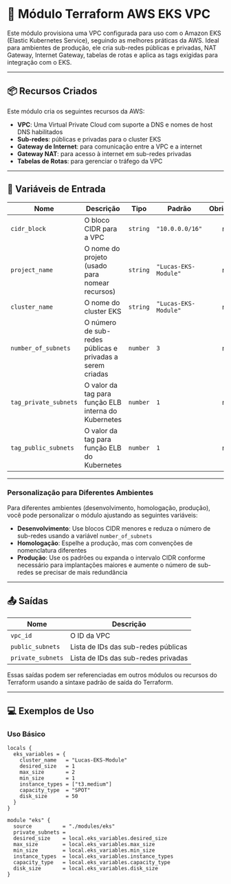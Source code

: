 # 🚀 Módulo Terraform AWS EKS VPC

Este módulo provisiona uma VPC configurada para uso com o Amazon EKS (Elastic Kubernetes Service), seguindo as melhores práticas da AWS. Ideal para ambientes de produção, ele cria sub-redes públicas e privadas, NAT Gateway, Internet Gateway, tabelas de rotas e aplica as tags exigidas para integração com o EKS.

---

## 📦 Recursos Criados

Este módulo cria os seguintes recursos da AWS:

- **VPC**: Uma Virtual Private Cloud com suporte a DNS e nomes de host DNS habilitados
- **Sub-redes**: públicas e privadas para o cluster EKS
- **Gateway de Internet**: para comunicação entre a VPC e a internet
- **Gateway NAT**: para acesso à internet em sub-redes privadas
- **Tabelas de Rotas**: para gerenciar o tráfego da VPC

---

## 🔧 Variáveis de Entrada

| Nome                  | Descrição                                                 | Tipo     | Padrão         | Obrigatório |
|-----------------------|-----------------------------------------------------------|----------|----------------|:-----------:|
| `cidr_block`          | O bloco CIDR para a VPC                                   | `string` | `"10.0.0.0/16"`      | não |
| `project_name`        | O nome do projeto (usado para nomear recursos)            | `string` | `"Lucas-EKS-Module"` | não |
| `cluster_name`        | O nome do cluster EKS                                     | `string` | `"Lucas-EKS-Module"` | não |
| `number_of_subnets`   | O número de sub-redes públicas e privadas a serem criadas | `number` | `3`                  | não |
| `tag_private_subnets` | O valor da tag para função ELB interna do Kubernetes      | `number` | `1`                  | não |
| `tag_public_subnets`  | O valor da tag para função ELB do Kubernetes              | `number` | `1`                  | não |

---

### Personalização para Diferentes Ambientes

Para diferentes ambientes (desenvolvimento, homologação, produção), você pode personalizar o módulo ajustando as seguintes variáveis:

- **Desenvolvimento**: Use blocos CIDR menores e reduza o número de sub-redes usando a variável `number_of_subnets`
- **Homologação**: Espelhe a produção, mas com convenções de nomenclatura diferentes
- **Produção**: Use os padrões ou expanda o intervalo CIDR conforme necessário para implantações maiores e aumente o número de sub-redes se precisar de mais redundância

---

## 📤 Saídas

| Nome | Descrição |
|------|-----------|
| `vpc_id` | O ID da VPC |
| `public_subnets` | Lista de IDs das sub-redes públicas |
| `private_subnets` | Lista de IDs das sub-redes privadas |

Essas saídas podem ser referenciadas em outros módulos ou recursos do Terraform usando a sintaxe padrão de saída do Terraform.

---

## 💻 Exemplos de Uso

### Uso Básico

```hcl
locals {
  eks_variables = {
    cluster_name   = "Lucas-EKS-Module"
    desired_size   = 1
    max_size       = 2
    min_size       = 1
    instance_types = ["t3.medium"]
    capacity_type  = "SPOT"
    disk_size      = 50
  }
}

module "eks" {
  source          = "./modules/eks"
  private_subnets = 
  desired_size    = local.eks_variables.desired_size
  max_size        = local.eks_variables.max_size
  min_size        = local.eks_variables.min_size
  instance_types  = local.eks_variables.instance_types
  capacity_type   = local.eks_variables.capacity_type
  disk_size       = local.eks_variables.disk_size
}

```